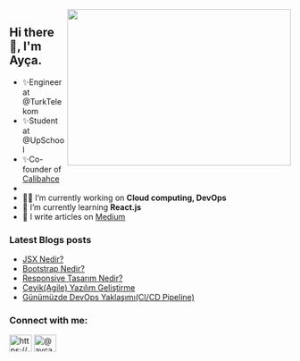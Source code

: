 <img src="https://media.giphy.com/media/ny7UCd6JETnmE/giphy.gif" align="right" width="400" height="280" >
<h2 >Hi there 👋, I'm Ayça.</h2>
 
  - ✨Engineer at @TurkTelekom  
  - ✨Student at @UpSchool       
  - ✨Co-founder of [Calibahce](https://calibahce.com/)   
  - 
- 👨‍💻 I’m currently working on **Cloud computing, DevOps**
- 🌱  I’m currently learning **React.js**
- 📝 I write articles on [Medium](https://aycaakcay.medium.com/) 

### Latest Blogs posts
<!-- BLOG-POST-LIST:START -->
- [JSX Nedir?](https://aycaakcay.medium.com/jsx-nedir-7f014fabe31e?source=rss-7b35a05877bf------2)
- [Bootstrap Nedir?](https://aycaakcay.medium.com/bootstrap-nedir-b183e8274cd8?source=rss-7b35a05877bf------2)
- [Responsive Tasarım Nedir?](https://aycaakcay.medium.com/responsive-tasar%C4%B1m-nedir-3c9b789967ad?source=rss-7b35a05877bf------2)
- [Çevik&lpar;Agile&rpar; Yazılım Geliştirme](https://aycaakcay.medium.com/%C3%A7evik-agile-yaz%C4%B1l%C4%B1m-geli%C5%9Ftirme-7cbcb97c32eb?source=rss-7b35a05877bf------2)
- [Günümüzde DevOps Yaklaşımı&lpar;CI/CD Pipeline&rpar;](https://medium.com/t%C3%BCrk-telekom-bulut-teknolojileri/g%C3%BCn%C3%BCm%C3%BCzde-devops-yakla%C5%9F%C4%B1m%C4%B1-ci-cd-pipeline-bbbc32d1fdb6?source=rss-7b35a05877bf------2)
<!-- BLOG-POST-LIST:END -->

<h3 align="left">Connect with me:</h3>
<p align="left">
<a href="https://linkedin.com/in/https://www.linkedin.com/in/ayca-akcay/" target="blank"><img align="center" src="https://raw.githubusercontent.com/rahuldkjain/github-profile-readme-generator/master/src/images/icons/Social/linked-in-alt.svg" alt="https://www.linkedin.com/in/ayca-akcay/" height="30" width="40" /></a>
<a href="https://medium.com/@aycaakcay" target="blank"><img align="center" src="https://raw.githubusercontent.com/rahuldkjain/github-profile-readme-generator/master/src/images/icons/Social/medium.svg" alt="@aycaakcay" height="30" width="40" /></a>
</p>




<!--
**aycakcayy/aycakcayy** is a ✨ _special_ ✨ repository because its `README.md` (this file) appears on your GitHub profile.

